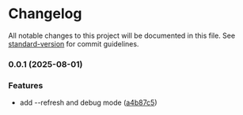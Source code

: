 # Changelog

All notable changes to this project will be documented in this file. See [standard-version](https://github.com/conventional-changelog/standard-version) for commit guidelines.

### 0.0.1 (2025-08-01)


### Features

* add --refresh and debug mode ([a4b87c5](https://github.com/kikobeats/awsctx/commit/a4b87c5efd5ae2dc6fbe9225338576f533905f16))
